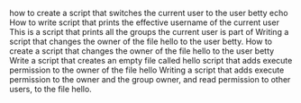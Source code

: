 how to create a script that switches the current user to the user betty
echo  How to write script that prints the effective username of the current user
This is a script that prints all the groups the current user is part of
Writing a script that changes the owner of the file hello to the user betty.
How to create a script that changes the owner of the file hello to the user betty
Write a script that creates an empty file called hello
script that adds execute permission to the owner of the file hello
Writing a script that adds execute permission to the owner and the group owner, and read permission to other users, to the file hello.
